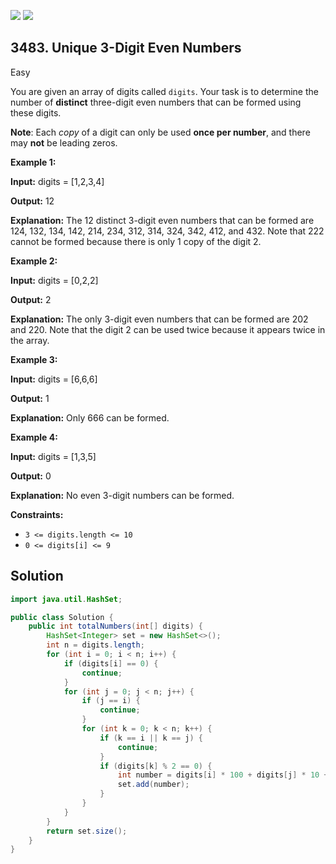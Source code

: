 [![](https://img.shields.io/github/stars/javadev/LeetCode-in-Java?label=Stars&style=flat-square)](https://github.com/javadev/LeetCode-in-Java)
[![](https://img.shields.io/github/forks/javadev/LeetCode-in-Java?label=Fork%20me%20on%20GitHub%20&style=flat-square)](https://github.com/javadev/LeetCode-in-Java/fork)

## 3483\. Unique 3-Digit Even Numbers

Easy

You are given an array of digits called `digits`. Your task is to determine the number of **distinct** three-digit even numbers that can be formed using these digits.

**Note**: Each _copy_ of a digit can only be used **once per number**, and there may **not** be leading zeros.

**Example 1:**

**Input:** digits = [1,2,3,4]

**Output:** 12

**Explanation:** The 12 distinct 3-digit even numbers that can be formed are 124, 132, 134, 142, 214, 234, 312, 314, 324, 342, 412, and 432. Note that 222 cannot be formed because there is only 1 copy of the digit 2.

**Example 2:**

**Input:** digits = [0,2,2]

**Output:** 2

**Explanation:** The only 3-digit even numbers that can be formed are 202 and 220. Note that the digit 2 can be used twice because it appears twice in the array.

**Example 3:**

**Input:** digits = [6,6,6]

**Output:** 1

**Explanation:** Only 666 can be formed.

**Example 4:**

**Input:** digits = [1,3,5]

**Output:** 0

**Explanation:** No even 3-digit numbers can be formed.

**Constraints:**

*   `3 <= digits.length <= 10`
*   `0 <= digits[i] <= 9`

## Solution

```java
import java.util.HashSet;

public class Solution {
    public int totalNumbers(int[] digits) {
        HashSet<Integer> set = new HashSet<>();
        int n = digits.length;
        for (int i = 0; i < n; i++) {
            if (digits[i] == 0) {
                continue;
            }
            for (int j = 0; j < n; j++) {
                if (j == i) {
                    continue;
                }
                for (int k = 0; k < n; k++) {
                    if (k == i || k == j) {
                        continue;
                    }
                    if (digits[k] % 2 == 0) {
                        int number = digits[i] * 100 + digits[j] * 10 + digits[k];
                        set.add(number);
                    }
                }
            }
        }
        return set.size();
    }
}
```